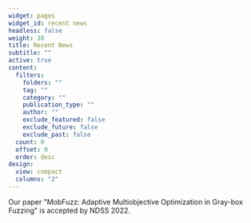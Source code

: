 ```yaml
---
widget: pages
widget_id: recent news
headless: false
weight: 30
title: Recent News
subtitle: ""
active: true
content:
  filters:
    folders: ""
    tag: ""
    category: ""
    publication_type: ""
    author: ""
    exclude_featured: false
    exclude_future: false
    exclude_past: false
  count: 0
  offset: 0
  order: desc
design:
  view: compact
  columns: "2"
---
```

Our paper "MobFuzz: Adaptive Multiobjective Optimization in Gray-box Fuzzing" is accepted by NDSS 2022.